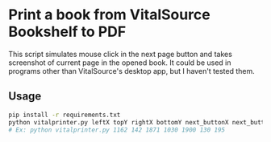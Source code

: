 # Print a book from VitalSource Bookshelf to PDF

This script simulates mouse click in the next page button and takes screenshot of current page in the opened book. It could be used in programs other than VitalSource's desktop app, but I haven't tested them.


## Usage

```bash
pip install -r requirements.txt
python vitalprinter.py leftX topY rightX bottomY next_buttonX next_buttonY total_page
# Ex: python vitalprinter.py 1162 142 1871 1030 1900 130 195
```
